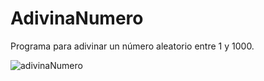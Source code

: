 # AdivinaNumero
Programa para adivinar un número aleatorio entre 1 y 1000.

![adivinaNumero](https://user-images.githubusercontent.com/74043250/193638991-1da89f82-bd5a-4597-aafb-e2beb1ff9c97.png)
